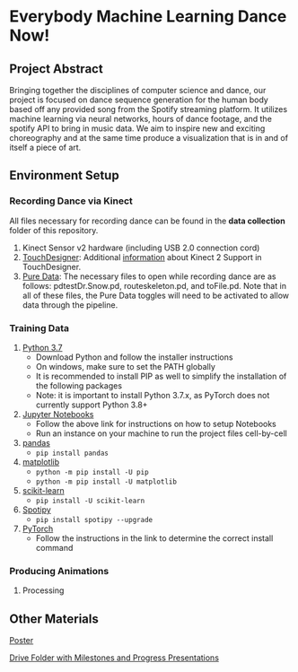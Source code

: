 
# Everybody Machine Learning Dance Now!

## Project Abstract
Bringing together the disciplines of computer science and dance, our project is focused on dance sequence generation for the human body based off any provided song from the Spotify streaming platform. It utilizes machine learning via neural networks, hours of dance footage, and the spotify API to bring in music data. We aim to inspire new and exciting choreography and at the same time produce a visualization that is in and of itself a piece of art.

## Environment Setup

### Recording Dance via Kinect

All files necessary for recording dance can be found in the **data collection** folder of this repository.
1.  Kinect Sensor v2 hardware (including USB 2.0 connection cord)
2.  [TouchDesigner](https://derivative.ca/download): Additional [information](https://derivative.ca/UserGuide/Kinect) about Kinect 2 Support in TouchDesigner.
3. [Pure Data](https://puredata.info/): The necessary files to open while recording dance are as follows: pdtestDr.Snow.pd, routeskeleton.pd, and toFile.pd. Note that in all of these files, the Pure Data toggles will need to be activated to allow data through the pipeline. 

### Training Data

<ol>
  <li> <a href="https://www.python.org/downloads/" >Python 3.7</a>
    <ul> 
      <li> Download Python and follow the installer instructions </li>
      <li> On windows, make sure to set the PATH globally </li>
      <li> It is recommended to install PIP as well to simplify the installation of the following packages </li>
      <li> Note: it is important to install Python 3.7.x, as PyTorch does not currently support Python 3.8+</li>
    </ul>
  </li>
  <li> <a href="https://jupyter.org/install" >Jupyter Notebooks</a> 
    <ul>
      <li> Follow the above link for instructions on how to setup Notebooks </li>
      <li> Run an instance on your machine to run the project files cell-by-cell </li>
    </ul>
  </li>
  <li> <a href="https://pandas.pydata.org/pandas-docs/stable/getting_started/install.html">pandas</a> 
    <ul>
      <li><code>pip install pandas</code></li>
    </ul>
  </li>
  <li> <a href="https://matplotlib.org/users/installing.html">matplotlib</a>
    <ul>
      <li><code>python -m pip install -U pip</code></li>
      <li><code>python -m pip install -U matplotlib</code></li>
    </ul>
  </li>
  <li> <a href="https://scikit-learn.org/stable/install.html">scikit-learn</a> 
    <ul>
      <li><code>pip install -U scikit-learn</code></li>
    </ul>
  </li>
  <li> <a href="https://spotipy.readthedocs.io/en/2.11.1/#installation">Spotipy</a> 
    <ul>
      <li><code>pip install spotipy --upgrade</code></li>
    </ul>
  </li>
  <li> <a href="https://pytorch.org/get-started/locally/">PyTorch</a>
    <ul><li>Follow the instructions in the link to determine the correct install command</li></ul>
  </li>
</ol>

### Producing Animations

<ol>
  <li> Processing </li>
</ol>

## Other Materials
[Poster](https://drive.google.com/file/d/1I_vOGQIQij2UzXmbQAJTZQCqG5-yDhEb/view?usp=sharing)

[Drive Folder with Milestones and Progress Presentations](https://drive.google.com/drive/folders/1WIof7IkIQthz4JQYmHtaGFFs6BY_jjKF?usp=sharing) 

